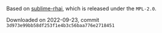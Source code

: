 Based on [sublime-rhai](https://github.com/rhaiscript/sublime-rhai),
which is released under the `MPL-2.0`.

Downloaded on 2022-09-23, commit `3d973e99bb58df253f1e4b3c56baa776e2718451`
